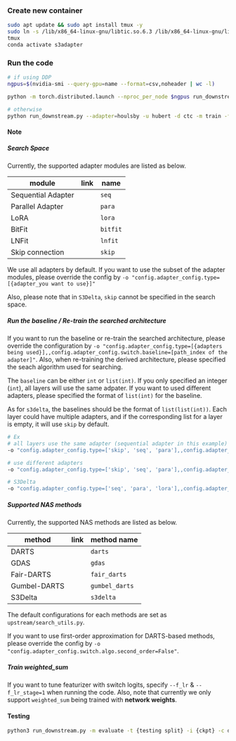 ### Create new container

```bash
sudo apt update && sudo apt install tmux -y
sudo ln -s /lib/x86_64-linux-gnu/libtic.so.6.3 /lib/x86_64-linux-gnu/libtinfow.so.6
tmux
conda activate s3adapter
```

### Run the code

```bash
# if using DDP
ngpus=$(nvidia-smi --query-gpu=name --format=csv,noheader | wc -l)

python -m torch.distributed.launch --nproc_per_node $ngpus run_downstream.py --adapter=houlsby -u hubert -d ctc -m train -f -n {exp dir name} -uac upstream/adapterConfig.yaml -c downstream/ctc/libriphone.yaml --ngpu ${ngpus} --online -o "config.runner.gradient_accumulate_steps={original_steps / ngpus}" --stage1_ratio=0.5

# otherwise
python run_downstream.py --adapter=houlsby -u hubert -d ctc -m train -f -n {exp_dir_name} -uac upstream/adapterConfig.yaml -c downstream/ctc/libriphone.yaml --online -o "config.adapter_config.type={your_search_space}" --stage1_ratio={steps_for_searching} --search_algo={NAS methods}
```

#### Note

##### Search Space

Currently, the supported adapter modules are listed as below.

| module | link | name |
|-|-|-|
| Sequential Adapter | | `seq`|
| Parallel Adapter | | `para`|
| LoRA | | `lora` |
| BitFit | | `bitfit` |
| LNFit | | `lnfit` |
| Skip connection || `skip` |

We use all adapters by default. If you want to use the subset of the adapter modules, please override the config by `-o "config.adapter_config.type=[{adapter_you want to use}]"`

Also, please note that in `S3Delta`, `skip` cannot be specified in the search space.

##### Run the baseline / Re-train the searched architecture

If you want to run the baseline or re-train the searched architecture, please override the configuration by `-o "config.adapter_config.type=[{adapters being used}],,config.adapter_config.switch.baseline=[path_index of the adapter]"`. Also, when re-training the derived architecture, please specified the seach algorithm used for searching.

The `baseline` can be either `int` or `list(int)`. If you only specified an integer (`int`), all layers will use the same adpater. If you want to used different adapters, please specified the format of `list(int)` for the baseline.

As for `s3delta`, the baselines should be the format of `list(list(int))`. Each layer could have multiple adapters, and if the corresponding list for a layer is empty, it will use `skip` by default.

```bash
# Ex
# all layers use the same adapter (sequential adapter in this example)
-o "config.adapter_config.type=['skip', 'seq', 'para'],,config.adapter_config.switch.baseline=1"

# use different adapters
-o "config.adapter_config.type=['skip', 'seq', 'para'],,config.adapter_config.switch.baseline=[0, 1, 2, 0, 0, 1, 1, 2, 2, 0, 1, 2]"

# S3Delta
-o "config.adapter_config.type=['seq', 'para', 'lora'],,config.adapter_config.switch.baseline=[[0, 1], [], [0, 2], [1], [0, 2], [], [1], [0, 2], [2], [], [1, 2], [1]]"
```

##### Supported NAS methods

Currently, the supported NAS methods are listed as below.

| method | link | method name |
|-|-|-|
| DARTS || `darts` |
| GDAS || `gdas`|
| Fair-DARTS || `fair_darts`|
| Gumbel-DARTS || `gumbel_darts`|
| S3Delta || `s3delta`|

The default configurations for each methods are set as `upstream/search_utils.py`.

If you want to use first-order approximation for DARTS-based methods, please override the config by `-o "config.adapter_config.switch.algo.second_order=False"`.

##### Train weighted_sum
If you want to tune featurizer with switch logits, specify `--f_lr` & `--f_lr_stage=1` when running the code. Also, note that currently we only support `weighted_sum` being trained with **network weights**.

#### Testing

```bash
python3 run_downstream.py -m evaluate -t {testing split} -i {ckpt} -c downstream/ctc/libriphone.yaml --adapter=houlsby -u hubert -d ctc -uac upstream/adapterConfig.yaml -n {exp name}
```